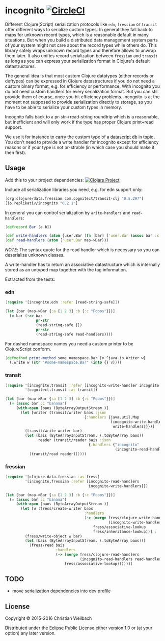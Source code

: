 # incognito [![CircleCI](https://circleci.com/gh/replikativ/incognito.svg?style=svg)](https://circleci.com/gh/replikativ/incognito)

Different Clojure(Script) serialization protocols like `edn`, `fressian` or
`transit` offer different ways to serialize custom types. In general
they fall back to maps for unknown record types, which is a reasonable
default in many situations. But when you build a distributed data
management system parts of your system might not care about the record
types while others do. This library safely wraps unknown record types
and therefore allows to unwrap them later. It also unifies record
serialization between `fressian` and `transit` as long as you can
express your serialization format in Clojure's default datastructures.

The general idea is that most custom Clojure datatypes (either records or
deftypes) can be expressed in Clojure datastructures if you do not need a custom
binary format, e.g. for efficiency or performance. With incognito you do not
need custom handlers for every serialization format. But you can still provide
them of course, once you hit efficiency problems. Incognito is at the moment not
supposed to provide serialization directly to storage, so you have to be able to
serialize your custom types in memory.

Incognito falls back to a pr-str->read-string roundtrip which is a reasonable,
but inefficient and will only work if the type has proper Clojure print+read
support. 

We use it for instance to carry the custom type of
a [datascript db](https://github.com/tonsky/datascript)
in [topiq](https://github.com/replikativ/topiq). You don't need to provide a
write handler for incognito except for efficiency reasons or if your type is not
pr-strable (in which case you should make it then first).

## Usage

Add this to your project dependencies:
[![Clojars Project](http://clojars.org/io.replikativ/incognito/latest-version.svg)](http://clojars.org/io.replikativ/incognito)

Include all serialization libraries you need, e.g. for edn support only:
```clojure
[org.clojure/data.fressian com.cognitect/transit-clj "0.8.297"]
[io.replikativ/incognito "0.2.1"]
```

In general you can control serialization by `write-handlers` and `read-handlers`:

```clojure
(defrecord Bar [a b])

(def write-handlers (atom {user.Bar (fn [bar] ['user.Bar (assoc bar :c "banana")])}))
(def read-handlers (atom {'user.Bar map->Bar}))
```
*NOTE*: The syntax quote for the read handler which is necessary so you
can deserialize unknown classes.

A write-handler has to return an associative datastructure which is
internally stored as an untyped map together with the tag information.

Extracted from the tests:

### edn

```clojure
(require '[incognito.edn :refer [read-string-safe]])

(let [bar (map->Bar {:a [1 2 3] :b {:c "Fooos"}})]
  (= bar (->> bar
              pr-str
              (read-string-safe {})
              pr-str
              (read-string-safe read-handlers))))
```

For dashed namespace names you need a custom printer to be
ClojureScript conform.

```clojure
(defmethod print-method some_namespace.Bar [v ^java.io.Writer w]
  (.write w (str "#some-namespace.Bar" (into {} v))))
```


### transit
```clojure
(require '[incognito.transit :refer [incognito-write-handler incognito-read-handler]]
         '[cognitect.transit :as transit])

(let [bar (map->Bar {:a [1 2 3] :b {:c "Fooos"}})]
  (= (assoc bar :c "banana")
     (with-open [baos (ByteArrayOutputStream.)]
       (let [writer (transit/writer baos :json
                                    {:handlers {java.util.Map
                                                (incognito-write-handler
                                                 write-handlers)}})]
         (transit/write writer bar)
         (let [bais (ByteArrayInputStream. (.toByteArray baos))
               reader (transit/reader bais :json
                                      {:handlers {"incognito"
                                                  (incognito-read-handler read-handlers)}})]
           (transit/read reader))))))
```

### fressian

```clojure
(require '[clojure.data.fressian :as fress]
         '[incognito.fressian :refer [incognito-read-handlers
                                      incognito-write-handlers]])

(let [bar (map->Bar {:a [1 2 3] :b {:c "Fooos"}})]
  (= (assoc bar :c "banana")
     (with-open [baos (ByteArrayOutputStream.)]
       (let [w (fress/create-writer baos
                                    :handlers
                                    (-> (merge fress/clojure-write-handlers
                                               (incognito-write-handlers write-handlers))
                                        fress/associative-lookup
                                        fress/inheritance-lookup))] ;
         (fress/write-object w bar)
         (let [bais (ByteArrayInputStream. (.toByteArray baos))]
           (fress/read bais
                       :handlers
                       (-> (merge fress/clojure-read-handlers
                                  (incognito-read-handlers read-handlers))
                           fress/associative-lookup)))))))
```

## TODO

- move serialization dependencies into dev profile

## License

Copyright © 2015-2016 Christian Weilbach

Distributed under the Eclipse Public License either version 1.0 or (at
your option) any later version.
